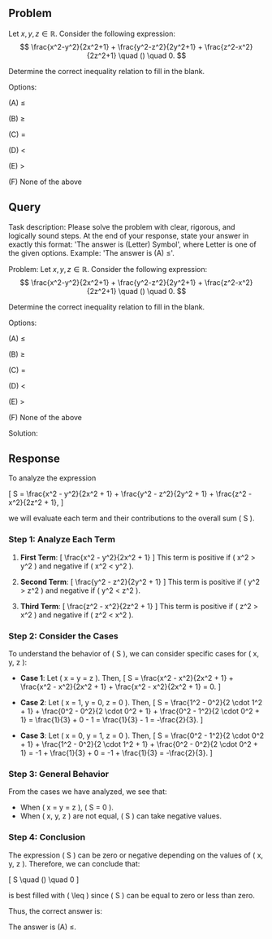 ## Problem

Let $x, y, z \in \mathbb{R}$. Consider the following expression:
$$
\frac{x^2-y^2}{2x^2+1} + \frac{y^2-z^2}{2y^2+1} + \frac{z^2-x^2}{2z^2+1} \quad () \quad 0.
$$

Determine the correct inequality relation to fill in the blank.

Options:

(A) $\leq$ 

(B) $\geq$

(C) $=$ 

(D) $<$

(E) $>$

(F) None of the above

## Query

Task description: Please solve the problem with clear, rigorous, and logically sound steps. At the end of your response, state your answer in exactly this format: 'The answer is (Letter) Symbol', where Letter is one of the given options. Example: 'The answer is (A) $\leq$'.

Problem: Let $x, y, z \in \mathbb{R}$. Consider the following expression:
$$
\frac{x^2-y^2}{2x^2+1} + \frac{y^2-z^2}{2y^2+1} + \frac{z^2-x^2}{2z^2+1} \quad () \quad 0.
$$

Determine the correct inequality relation to fill in the blank.

Options:

(A) $\leq$ 

(B) $\geq$

(C) $=$ 

(D) $<$

(E) $>$

(F) None of the above

Solution:

## Response

To analyze the expression 

\[
S = \frac{x^2 - y^2}{2x^2 + 1} + \frac{y^2 - z^2}{2y^2 + 1} + \frac{z^2 - x^2}{2z^2 + 1},
\]

we will evaluate each term and their contributions to the overall sum \( S \).

### Step 1: Analyze Each Term

1. **First Term**: 
   \[
   \frac{x^2 - y^2}{2x^2 + 1}
   \]
   This term is positive if \( x^2 > y^2 \) and negative if \( x^2 < y^2 \).

2. **Second Term**: 
   \[
   \frac{y^2 - z^2}{2y^2 + 1}
   \]
   This term is positive if \( y^2 > z^2 \) and negative if \( y^2 < z^2 \).

3. **Third Term**: 
   \[
   \frac{z^2 - x^2}{2z^2 + 1}
   \]
   This term is positive if \( z^2 > x^2 \) and negative if \( z^2 < x^2 \).

### Step 2: Consider the Cases

To understand the behavior of \( S \), we can consider specific cases for \( x, y, z \):

- **Case 1**: Let \( x = y = z \). Then,
  \[
  S = \frac{x^2 - x^2}{2x^2 + 1} + \frac{x^2 - x^2}{2x^2 + 1} + \frac{x^2 - x^2}{2x^2 + 1} = 0.
  \]

- **Case 2**: Let \( x = 1, y = 0, z = 0 \). Then,
  \[
  S = \frac{1^2 - 0^2}{2 \cdot 1^2 + 1} + \frac{0^2 - 0^2}{2 \cdot 0^2 + 1} + \frac{0^2 - 1^2}{2 \cdot 0^2 + 1} = \frac{1}{3} + 0 - 1 = \frac{1}{3} - 1 = -\frac{2}{3}.
  \]

- **Case 3**: Let \( x = 0, y = 1, z = 0 \). Then,
  \[
  S = \frac{0^2 - 1^2}{2 \cdot 0^2 + 1} + \frac{1^2 - 0^2}{2 \cdot 1^2 + 1} + \frac{0^2 - 0^2}{2 \cdot 0^2 + 1} = -1 + \frac{1}{3} + 0 = -1 + \frac{1}{3} = -\frac{2}{3}.
  \]

### Step 3: General Behavior

From the cases we have analyzed, we see that:

- When \( x = y = z \), \( S = 0 \).
- When \( x, y, z \) are not equal, \( S \) can take negative values.

### Step 4: Conclusion

The expression \( S \) can be zero or negative depending on the values of \( x, y, z \). Therefore, we can conclude that:

\[
S \quad () \quad 0
\]

is best filled with \( \leq \) since \( S \) can be equal to zero or less than zero.

Thus, the correct answer is:

The answer is (A) $\leq$.